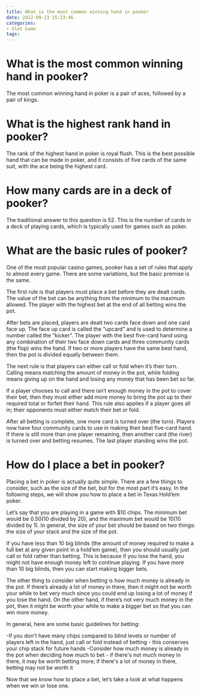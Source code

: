```yaml
---
title: What is the most common winning hand in pooker
date: 2022-09-23 15:23:46
categories:
- Slot Game
tags:
---
```



#  What is the most common winning hand in pooker?

The most common winning hand in poker is a pair of aces, followed by a pair of kings.

#  What is the highest rank hand in pooker?

The rank of the highest hand in poker is royal flush. This is the best possible hand that can be made in poker, and it consists of five cards of the same suit, with the ace being the highest card.

#  How many cards are in a deck of pooker?

The traditional answer to this question is 52. This is the number of cards in a deck of playing cards, which is typically used for games such as poker.

#  What are the basic rules of pooker?

One of the most popular casino games, pooker has a set of rules that apply to almost every game. There are some variations, but the basic premise is the same.

The first rule is that players must place a bet before they are dealt cards. The value of the bet can be anything from the minimum to the maximum allowed. The player with the highest bet at the end of all betting wins the pot.

After bets are placed, players are dealt two cards face down and one card face up. The face up card is called the “upcard” and is used to determine a number called the “kicker”. The player with the best five-card hand using any combination of their two face down cards and three community cards (the flop) wins the hand. If two or more players have the same best hand, then the pot is divided equally between them.

The next rule is that players can either call or fold when it’s their turn. Calling means matching the amount of money in the pot, while folding means giving up on the hand and losing any money that has been bet so far.

If a player chooses to call and there isn’t enough money in the pot to cover their bet, then they must either add more money to bring the pot up to their required total or forfeit their hand. This rule also applies if a player goes all in; their opponents must either match their bet or fold.

After all betting is complete, one more card is turned over (the turn). Players now have four community cards to use in making their best five-card hand. If there is still more than one player remaining, then another card (the river) is turned over and betting resumes. The last player standing wins the pot.

#  How do I place a bet in pooker?

Placing a bet in poker is actually quite simple. There are a few things to consider, such as the size of the bet, but for the most part it’s easy. In the following steps, we will show you how to place a bet in Texas Hold’em poker.

Let’s say that you are playing in a game with $10 chips. The minimum bet would be $0.50 ($10 divided by 20), and the maximum bet would be $10 ($10 divided by 1). In general, the size of your bet should be based on two things: the size of your stack and the size of the pot.

If you have less than 10 big blinds (the amount of money required to make a full bet at any given point in a hold’em game), then you should usually just call or fold rather than betting. This is because if you lose the hand, you might not have enough money left to continue playing. If you have more than 10 big blinds, then you can start making bigger bets.

The other thing to consider when betting is how much money is already in the pot. If there’s already a lot of money in there, then it might not be worth your while to bet very much since you could end up losing a lot of money if you lose the hand. On the other hand, if there’s not very much money in the pot, then it might be worth your while to make a bigger bet so that you can win more money.

In general, here are some basic guidelines for betting:


-If you don't have many chips compared to blind levels or number of players left in the hand, just call or fold instead of betting - this conserves your chip stack for future hands
-Consider how much money is already in the pot when deciding how much to bet - if there's not much money in there, it may be worth betting more; if there's a lot of money in there, betting may not be worth it

Now that we know how to place a bet, let’s take a look at what happens when we win or lose one.